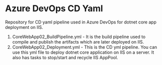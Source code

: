 # Azure DevOps CD Yaml
Repository for CD yaml pipeline used in Azure DevOps for dotnet core app deployment on IIS.

1. CoreWebApp02_BuildPipeline.yml - It is the build pipeline used to compile and publish the artifacts which are later deployed on IIS.
2. CoreWebApp02_Deployment.yml - This is the CD yml pipeline. You can use this yml file to deploy dotnet core application on IIS on a server. It also has tasks to stop/start and recycle IIS AppPool.
